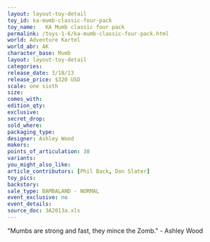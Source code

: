 ```yaml
---
layout: layout-toy-detail 
toy_id: ka-mumb-classic-four-pack
toy_name:   KA Mumb classic four pack
permalink: /toys-1-6/ka-mumb-classic-four-pack.html
world: Adventure Kartel
world_abr: AK
character_base: Mumb
layout: layout-toy-detail
categories: 
release_date: 3/18/13
release_price: $320 USD
scale: one sixth
size: 
comes_with: 
edition_qty: 
exclusive: 
secret_drop: 
sold_where: 
packaging_type: 
designer: Ashley Wood
makers: 
points_of_articulation: 30
variants: 
you_might_also_like: 
article_contributors: [Phil Back, Don Slater]
toy_pics: 
backstory: 
sale_type: BAMBALAND - NORMAL
event_exclusive: no
event_details: 
source_doc: 3A2013a.xls
---
```

"Mumbs are strong and fast, they mince the Zomb." - Ashley Wood